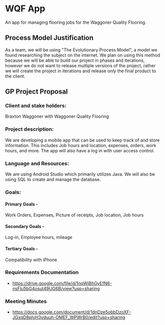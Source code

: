 # WQF App
An app for managing flooring jobs for the Waggoner Quality Flooring.

## Process Model Justification
As a team, we will be using "The Evolutionary Process Model", a model we found researching the subject on the internet. We plan on using this method because we will be able to build our project in phases and iterations, however we do not want to release multiple versions of the project, rather we will create the project in iterations and release only the final product to the client.

## GP Project Proposal

### Client and stake holders: 
Braxton Waggoner with Waggoner Quality Flooring

### Project description: 
We are developing a mobile app that can be used to keep track of and store information. This includes Job hours and location, expenses, orders, work hours, and more. The app will also have a log in with user access control.

### Language and Resources: 
We are using Android Studio which primarily utilizes Java. We will also be using SQL to create and manage the database.

### Goals:

#### Primary Goals - 
Work Orders, 
Expenses, 
Picture of receipts, 
Job location, 
Job hours

#### Secondary Goals - 
Log-in, 
Employee hours, 
mileage

#### Tertiary Goals - 
Compatibility with iPhone

### Requirements Documentation
 - https://drive.google.com/file/d/1nqWiBhGyEfN6-nsFlu5bG4osut49UG6B/view?usp=sharing
 
### Meeting Minutes
 - https://docs.google.com/document/d/1dnDze5obbDzoXF-JGxqD8plyH3yduuh-OMEF_WPWrB0/edit?usp=sharing
